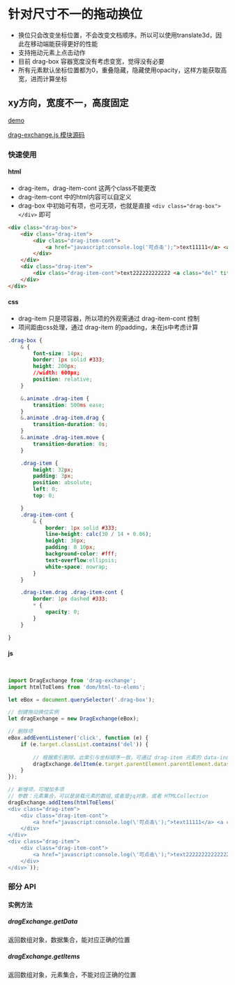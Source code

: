 
# 针对尺寸不一的拖动换位
- 换位只会改变坐标位置，不会改变文档顺序。所以可以使用translate3d，因此在移动端能获得更好的性能
- 支持拖动元素上点击动作
- 目前 drag-box 容器宽度没有考虑变宽，觉得没有必要
- 所有元素默认坐标位置都为0，重叠隐藏，隐藏使用opacity，这样方能获取高宽，进而计算坐标


## xy方向，宽度不一，高度固定 

[demo](https://cqlql.github.io/demo/20170322_拖动换位/dist/index.html)
 
[drag-exchange.js 模块源码](https://github.com/cqlql/cqlql.github.io/blob/master/js/modules/drag-exchange.js)  


### 快速使用

#### html

- drag-item，drag-item-cont 这两个class不能更改
- drag-item-cont 中的html内容可以自定义
- drag-box 中初始可有项，也可无项，也就是直接 `<div class="drag-box"></div>` 即可
``` html
<div class="drag-box">
    <div class="drag-item">
        <div class="drag-item-cont">
            <a href="javascript:console.log('可点击');">text11111</a> <a class="del" title="删除" href="javascript:;">X</a>
        </div>
    </div>
    <div class="drag-item">
        <div class="drag-item-cont">text222222222222 <a class="del" title="删除" href="javascript:;">X</a></div>
    </div>
</div>
```

#### css

- drag-item 只是项容器，所以项的外观需通过 drag-item-cont 控制
- 项间距由css处理，通过 drag-item 的padding，未在js中考虑计算

``` css
.drag-box {
    & {
        font-size: 14px;
        border: 1px solid #333;
        height: 200px;
        //width: 600px;
        position: relative;
    }

    &.animate .drag-item {
        transition: 500ms ease;
    }
    &.animate .drag-item.drag {
        transition-duration: 0s;
    }
    &.animate .drag-item.move {
        transition-duration: 0s;
    }

    .drag-item {
        height: 32px;
        padding: 3px;
        position: absolute;
        left: 0;
        top: 0;

    }
    .drag-item-cont {
        & {
            border: 1px solid #333;
            line-height: calc(30 / 14 + 0.06);
            height: 30px;
            padding: 0 10px;
            background-color: #fff;
            text-overflow:ellipsis;
            white-space: nowrap;
        }
    }

    .drag-item.drag .drag-item-cont {
        border: 1px dashed #333;
        * {
            opacity: 0;
        }
    }

}

```

#### js
``` javascript


import DragExchange from 'drag-exchange';
import htmlToElems from 'dom/html-to-elems';

let eBox = document.querySelector('.drag-box');

// 创建拖动换位实例
let dragExchange = new DragExchange(eBox);

// 删除项
eBox.addEventListener('click', function (e) {
    if (e.target.classList.contains('del')) {
        
        // 根据索引删除。此索引与坐标顺序一致，可通过 drag-item 元素的 data-index 获取
        dragExchange.delItem(e.target.parentElement.parentElement.dataset.index);
    }
});

// 新增项。可增加多项
// 参数：元素集合，可以是装载元素的数组,或者是jq对象，或者 HTMLCollection
dragExchange.addItems(htmlToElems(`
<div class="drag-item">
    <div class="drag-item-cont">
        <a href="javascript:console.log(\'可点击\');">text11111</a> <a class="del" title="删除" href="javascript:;">X</a>
    </div>        
</div>
<div class="drag-item">
    <div class="drag-item-cont">
        <a href="javascript:console.log(\'可点击\');">text222222222222222</a> <a class="del" title="删除" href="javascript:;">X</a>       
    </div>
</div>`));

```


### 部分 API


#### 实例方法

##### dragExchange.getData
返回数组对象，数据集合，能对应正确的位置

##### dragExchange.getItems
返回数组对象，元素集合，不能对应正确的位置

